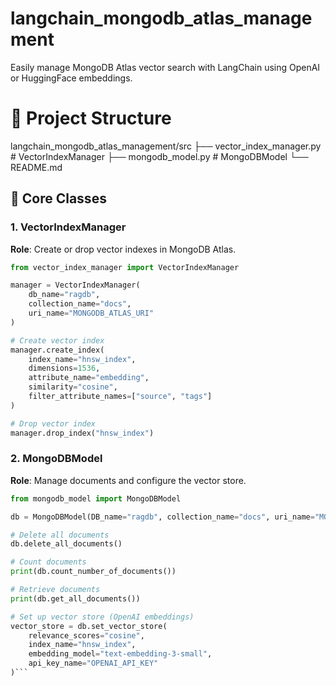 # langchain_mongodb_atlas_management
Easily manage MongoDB Atlas vector search with LangChain using OpenAI or HuggingFace embeddings.


# 🧰 Project Structure
langchain_mongodb_atlas_management/src
  ├── vector_index_manager.py   # VectorIndexManager
  ├── mongodb_model.py          # MongoDBModel
  └── README.md
  
  
## 🧩 Core Classes

### 1. VectorIndexManager
**Role**: Create or drop vector indexes in MongoDB Atlas.

```python
from vector_index_manager import VectorIndexManager

manager = VectorIndexManager(
    db_name="ragdb",
    collection_name="docs",
    uri_name="MONGODB_ATLAS_URI"
)

# Create vector index
manager.create_index(
    index_name="hnsw_index",
    dimensions=1536,
    attribute_name="embedding",
    similarity="cosine",
    filter_attribute_names=["source", "tags"]
)

# Drop vector index
manager.drop_index("hnsw_index")
```

### 2. MongoDBModel
**Role**: Manage documents and configure the vector store.

```python
from mongodb_model import MongoDBModel

db = MongoDBModel(DB_name="ragdb", collection_name="docs", uri_name="MONGODB_ATLAS_URI")

# Delete all documents
db.delete_all_documents()

# Count documents
print(db.count_number_of_documents())

# Retrieve documents
print(db.get_all_documents())

# Set up vector store (OpenAI embeddings)
vector_store = db.set_vector_store(
    relevance_scores="cosine",
    index_name="hnsw_index",
    embedding_model="text-embedding-3-small",
    api_key_name="OPENAI_API_KEY"
)```

